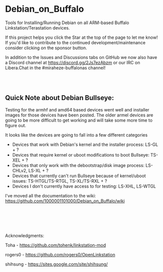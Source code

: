 # Debian_on_Buffalo
Tools for Installing/Running Debian on all ARM-based Buffalo Linkstation/Terastation devices.

If this project helps you click the Star at the top of the page to let me know! If you'd like to contribute to the continued development/maintenance consider clicking on the sponsor button.

In addition to the Issues and Discussions tabs on GitHub we now also have a Discord channel at https://discord.gg/2Js7ezAbzm or our IRC on Libera.Chat in the #miraheze-buffalonas channel!

<br><br>

## Quick Note about Debian Bullseye:

Testing for the armhf and amd64 based devices went well and installer images for those devices have been posted. The older armel devices are going to be more difficult to get working and will take some more time to figure out.

It looks like the devices are going to fall into a few different categories
- Devices that work with Debian's kernel and the installer process: LS-GL + ?
- Devices that require kernel or uboot modifications to boot Bullseye: TS-XEL + ?
- Devices that only work with the debootstrap/disk image process: LS-CHLv2, LS-XL + ?
- Devices that currently can't run Bullseye because of kernel/uboot issues: TS-HTGL/TS-RTGL, TS-XL/TS-RXL + ?
- Devices I don't currently have access to for testing: LS-XHL, LS-WTGL



I've moved all the documentation to the wiki:  
https://github.com/1000001101000/Debian_on_Buffalo/wiki
   
<br><br><br><br>
  
Acknowledgments: 

Toha     - https://github.com/tohenk/linkstation-mod

rogers0  - https://github.com/rogers0/OpenLinkstation

shihsung - https://sites.google.com/site/shihsung/


